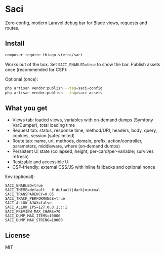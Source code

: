 # Saci

Zero‑config, modern Laravel debug bar for Blade views, requests and routes.

## Install

```bash
composer require thiago-vieira/saci
```

Works out of the box. Set `SACI_ENABLED=true` to show the bar.
Publish assets once (recommended for CSP):

Optional (once):
```bash
php artisan vendor:publish --tag=saci-config
php artisan vendor:publish --tag=saci-assets
```

## What you get

- Views tab: loaded views, variables with on‑demand dumps (Symfony VarDumper), total loading time
- Request tab: status, response time, method/URI, headers, body, query, cookies, session (safe/limited)
- Route tab: name, uri, methods, domain, prefix, action/controller, parameters, middleware, where (on‑demand dumps)
- Persistent UI state (collapsed, height, per-card/per-variable; survives refresh)
- Resizable and accessible UI
 - CSP‑friendly: external CSS/JS with inline fallbacks and optional nonce

Env (optional):
```env
SACI_ENABLED=true
SACI_THEME=default   # default|dark|minimal
SACI_TRANSPARENCY=0.85
SACI_TRACK_PERFORMANCE=true
SACI_ALLOW_AJAX=false
SACI_ALLOW_IPS=127.0.0.1,::1
SACI_PREVIEW_MAX_CHARS=70
SACI_DUMP_MAX_ITEMS=10000
SACI_DUMP_MAX_STRING=10000
```

## License

MIT